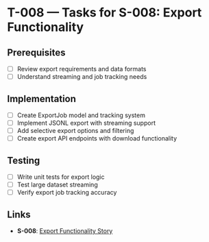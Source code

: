 # T-008 — Tasks for S-008: Export Functionality

## Prerequisites
- [ ] Review export requirements and data formats
- [ ] Understand streaming and job tracking needs

## Implementation
- [ ] Create ExportJob model and tracking system
- [ ] Implement JSONL export with streaming support
- [ ] Add selective export options and filtering
- [ ] Create export API endpoints with download functionality

## Testing
- [ ] Write unit tests for export logic
- [ ] Test large dataset streaming
- [ ] Verify export job tracking accuracy

## Links
- **S-008**: [Export Functionality Story](../stories/S-008-export-functionality.md)